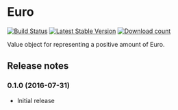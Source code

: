# Euro

[![Build Status](https://secure.travis-ci.org/WMDE/Euro.png?branch=master)](http://travis-ci.org/WMDE/Euro)
[![Latest Stable Version](https://poser.pugx.org/wmde/euro/version.png)](https://packagist.org/packages/wmde/euro)
[![Download count](https://poser.pugx.org/wmde/euro/d/total.png)](https://packagist.org/packages/wmde/euro)

Value object for representing a positive amount of Euro.

## Release notes

### 0.1.0 (2016-07-31)

* Initial release